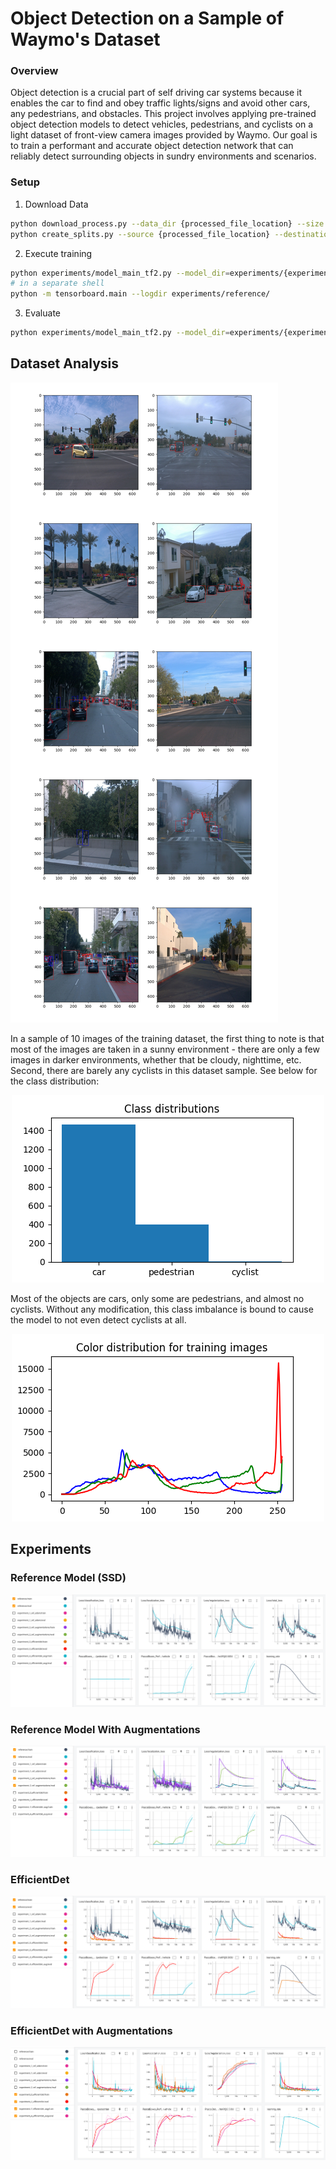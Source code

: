 # Object Detection on a Sample of Waymo's Dataset

### Overview
Object detection is a crucial part of self driving car systems because it enables the car to find and obey traffic lights/signs and avoid other cars, any pedestrians, and obstacles. This project involves applying pre-trained object detection models to detect vehicles, pedestrians, and cyclists on a light dataset of front-view camera images provided by Waymo. Our goal is to train a performant and accurate object detection network that can reliably detect surrounding objects in sundry environments and scenarios. 

### Setup
1. Download Data
```bash
python download_process.py --data_dir {processed_file_location} --size {number of files you want to download}
python create_splits.py --source {processed_file_location} --destination {new_location}
```

2. Execute training
```bash
python experiments/model_main_tf2.py --model_dir=experiments/{experiment}/ --pipeline_config_path=experiments/{experiment}/{.config file}
# in a separate shell
python -m tensorboard.main --logdir experiments/reference/
```

3. Evaluate
```bash
python experiments/model_main_tf2.py --model_dir=experiments/{experiment}/ --pipeline_config_path=experiments/{experiment}/{.config file} --checkpoint_dir=experiments/{experiment}/
```

## Dataset Analysis

![](images/exploration_0_crop.png)

In a sample of 10 images of the training dataset, the first thing to note is that most of the images are taken in a sunny environment - there are only a few images in darker environments, whether that be cloudy, nighttime, etc. Second, there are barely any cyclists in this dataset sample. See below for the class distribution:

<center>
<img src="images/exploration_2.png"/>
</center>

Most of the objects are cars, only some are pedestrians, and almost no cyclists. Without any modification, this class imbalance is bound to cause the model to not even detect cyclists at all. 

<center>
<img src="images/exploration_1.png"/>
</center>



## Experiments

### Reference Model (SSD)
<center>
<img src="images/ref.png"/>
</center>

### Reference Model With Augmentations
<center>
<img src="images/ref_augmentation.png"/>
</center>

### EfficientDet
<center>
<img src="images/efficientdet.png"/>
</center>

### EfficientDet with Augmentations
<center>
<img src="images/efficientdet_augmentation.png"/>
</center>